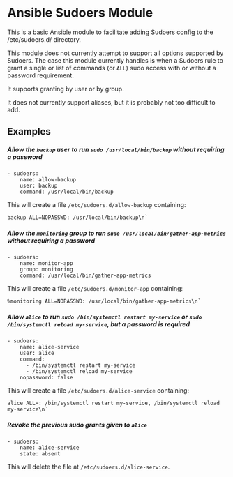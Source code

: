 # Ansible Sudoers Module

This is a basic Ansible module to facilitate adding Sudoers config to the /etc/sudoers.d/ directory.

This module does not currently attempt to support all options supported by Sudoers.
The case this module currently handles is when a Sudoers rule to grant a single or list of commands (or `ALL`) sudo access with or without a password requirement.

It supports granting by user or by group.

It does not currently support aliases, but it is probably not too difficult to add.

## Examples

##### Allow the `backup` user to run `sudo /usr/local/bin/backup` without requiring a password

```
- sudoers:
    name: allow-backup
    user: backup
    command: /usr/local/bin/backup
```

This will create a file `/etc/sudoers.d/allow-backup` containing:

```
backup ALL=NOPASSWD: /usr/local/bin/backup\n`
```

##### Allow the `monitoring` group to run `sudo /usr/local/bin/gather-app-metrics` without requiring a password

```
- sudoers:
    name: monitor-app
    group: monitoring
    command: /usr/local/bin/gather-app-metrics
```

This will create a file `/etc/sudoers.d/monitor-app` containing:

```
%monitoring ALL=NOPASSWD: /usr/local/bin/gather-app-metrics\n`
```

##### Allow `alice` to run `sudo /bin/systemctl restart my-service` or `sudo /bin/systemctl reload my-service`, but a password is required

```
- sudoers:
    name: alice-service
    user: alice
    command:
      - /bin/systemctl restart my-service
      - /bin/systemctl reload my-service
    nopassword: false
```

This will create a file `/etc/sudoers.d/alice-service` containing:

```
alice ALL=: /bin/systemctl restart my-service, /bin/systemctl reload my-service\n`
```

##### Revoke the previous sudo grants given to `alice`

```
- sudoers:
    name: alice-service
    state: absent
```

This will delete the file at `/etc/sudoers.d/alice-service`.
